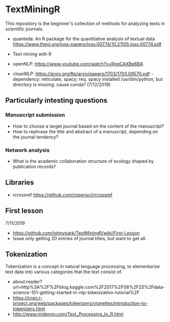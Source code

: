 # TextMiningR
This repository is the beginner's collection of methods for analyzing texts in scientific journals. 
- quanteda: An R package for the quantitative analysis of textual data
  https://www.theoj.org/joss-papers/joss.00774/10.21105.joss.00774.pdf
 
- Text mining with R 
- openNLP: https://www.youtube.com/watch?v=RggCAXBe6BA
- cleanNLP: https://arxiv.org/ftp/arxiv/papers/1703/1703.09570.pdf
    -dependency: reticulate, spacy; req. spacy installed /usr/bin/python, but directory is missing. cause conda? (7/12/2019)

## Particularly intesting questions
### Manuscript submission 
- How to choose a target journal based on the content of the manuscript?
- How to rephrase the title and abstract of a manuscript, depending on the journal tendency? 
### Network analysis
- What is the academic collaboration structure of ecology shaped by publication records?


## Libraries 
- rcrossref https://github.com/ropensci/rcrossref

## First lesson 
7/11/2019
- https://github.com/johnypark/TextMiningR/wiki/First-Lesson
- Issue only getting 20 entries of journal titles, but want to get all. 

## Tokenization
Tokenization is a concept in natural language processing, to elementarize text data into various categories that the text consist of.
- about:reader?url=http%3A%2F%2Fblog.kaggle.com%2F2017%2F08%2F25%2Fdata-science-101-getting-started-in-nlp-tokenization-tutorial%2F
- https://cran.r-project.org/web/packages/tokenizers/vignettes/introduction-to-tokenizers.html
- http://www.mjdenny.com/Text_Processing_In_R.html
